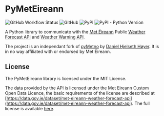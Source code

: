 # PyMetEireann

![GitHub Workflow Status](https://img.shields.io/github/workflow/status/DylanGore/PyMetEireann/Publish%20Python%20%F0%9F%90%8D%20distributions%20%F0%9F%93%A6%20to%20PyPI?style=for-the-badge)
![GitHub](https://img.shields.io/github/license/DylanGore/PyMetEireann?style=for-the-badge)
![PyPI](https://img.shields.io/pypi/v/PyMetEireann?style=for-the-badge)
![PyPI - Python Version](https://img.shields.io/pypi/pyversions/PyMetEireann?style=for-the-badge)

A Python library to communicate with the [Met Éireann](https://www.met.ie/) Public [Weather Forecast API](https://data.gov.ie/dataset/met-eireann-weather-forecast-api) and [Weather Warning API](https://data.gov.ie/dataset/weather-warnings).

The project is an independant fork of [pyMetno](https://github.com/Danielhiversen/pyMetno) by [Daniel Hjelseth Høyer](https://github.com/Danielhiversen/pyMetno/). It is in no way affiliated with or endorsed by Met Éireann.

## License

The PyMetEireann library is licensed under the MIT License.

The data provided by the API is licensed under the Met Eireann Custom Open Data Licence, the basic requirements of the license are described at [https://data.gov.ie/dataset/met-eireann-weather-forecast-api](https://data.gov.ie/dataset/met-eireann-weather-forecast-api). The full license is available [here](https://www.met.ie/cms/assets/uploads/2018/05/Met-%C3%89ireann-Open-Data-Custom-Licence_Final.odt).
